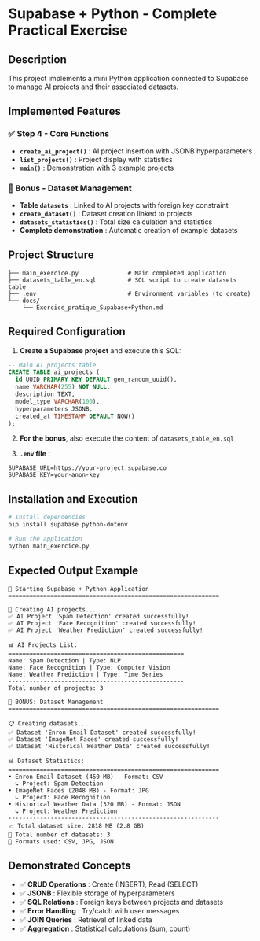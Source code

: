 # Supabase + Python - Complete Practical Exercise

## Description

This project implements a mini Python application connected to Supabase to manage AI projects and their associated datasets.

## Implemented Features

### ✅ Step 4 - Core Functions
- **`create_ai_project()`** : AI project insertion with JSONB hyperparameters
- **`list_projects()`** : Project display with statistics
- **`main()`** : Demonstration with 3 example projects

### 🎁 Bonus - Dataset Management  
- **Table `datasets`** : Linked to AI projects with foreign key constraint
- **`create_dataset()`** : Dataset creation linked to projects
- **`datasets_statistics()`** : Total size calculation and statistics
- **Complete demonstration** : Automatic creation of example datasets

## Project Structure

```
├── main_exercice.py              # Main completed application
├── datasets_table_en.sql         # SQL script to create datasets table
├── .env                          # Environment variables (to create)
└── docs/
    └── Exercice_pratique_Supabase+Python.md
```

## Required Configuration

1. **Create a Supabase project** and execute this SQL:

```sql
-- Main AI projects table
CREATE TABLE ai_projects (
  id UUID PRIMARY KEY DEFAULT gen_random_uuid(),
  name VARCHAR(255) NOT NULL,
  description TEXT,
  model_type VARCHAR(100),
  hyperparameters JSONB,
  created_at TIMESTAMP DEFAULT NOW()
);
```

2. **For the bonus**, also execute the content of `datasets_table_en.sql`

3. **`.env` file** :
```env
SUPABASE_URL=https://your-project.supabase.co
SUPABASE_KEY=your-anon-key
```

## Installation and Execution

```bash
# Install dependencies
pip install supabase python-dotenv

# Run the application
python main_exercice.py
```

## Expected Output Example

```
🚀 Starting Supabase + Python Application
============================================================

📝 Creating AI projects...
✅ AI Project 'Spam Detection' created successfully!
✅ AI Project 'Face Recognition' created successfully!
✅ AI Project 'Weather Prediction' created successfully!

📊 AI Projects List:
==================================================
Name: Spam Detection | Type: NLP
Name: Face Recognition | Type: Computer Vision
Name: Weather Prediction | Type: Time Series
--------------------------------------------------
Total number of projects: 3

🎁 BONUS: Dataset Management
============================================================

📋 Creating datasets...
✅ Dataset 'Enron Email Dataset' created successfully!
✅ Dataset 'ImageNet Faces' created successfully!
✅ Dataset 'Historical Weather Data' created successfully!

📊 Dataset Statistics:
============================================================
• Enron Email Dataset (450 MB) - Format: CSV
  ↳ Project: Spam Detection
• ImageNet Faces (2048 MB) - Format: JPG
  ↳ Project: Face Recognition
• Historical Weather Data (320 MB) - Format: JSON
  ↳ Project: Weather Prediction
------------------------------------------------------------
📈 Total dataset size: 2818 MB (2.8 GB)
📁 Total number of datasets: 3
📄 Formats used: CSV, JPG, JSON
```

## Demonstrated Concepts

- ✅ **CRUD Operations** : Create (INSERT), Read (SELECT)
- ✅ **JSONB** : Flexible storage of hyperparameters  
- ✅ **SQL Relations** : Foreign keys between projects and datasets
- ✅ **Error Handling** : Try/catch with user messages
- ✅ **JOIN Queries** : Retrieval of linked data
- ✅ **Aggregation** : Statistical calculations (sum, count)